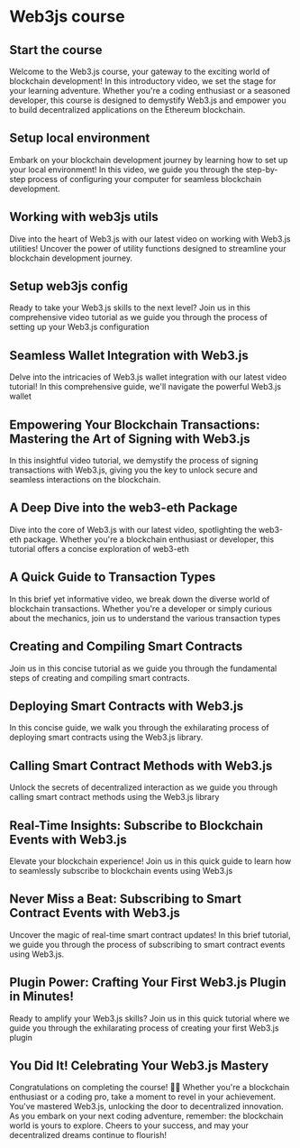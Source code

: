 # Web3js course

## Start the course
Welcome to the Web3.js course, your gateway to the exciting world of blockchain development! In this introductory video, we set the stage for your learning adventure. Whether you're a coding enthusiast or a seasoned developer, this course is designed to demystify Web3.js and empower you to build decentralized applications on the Ethereum blockchain.


## Setup local environment
Embark on your blockchain development journey by learning how to set up your local environment! In this video, we guide you through the step-by-step process of configuring your computer for seamless blockchain development.


## Working with web3js utils
Dive into the heart of Web3.js with our latest video on working with Web3.js utilities! Uncover the power of utility functions designed to streamline your blockchain development journey.


## Setup web3js config
Ready to take your Web3.js skills to the next level? Join us in this comprehensive video tutorial as we guide you through the process of setting up your Web3.js configuration


## Seamless Wallet Integration with Web3.js
Delve into the intricacies of Web3.js wallet integration with our latest video tutorial! In this comprehensive guide, we'll navigate the powerful Web3.js wallet


## Empowering Your Blockchain Transactions: Mastering the Art of Signing with Web3.js
In this insightful video tutorial, we demystify the process of signing transactions with Web3.js, giving you the key to unlock secure and seamless interactions on the blockchain.


## A Deep Dive into the web3-eth Package
Dive into the core of Web3.js with our latest video, spotlighting the web3-eth package. Whether you're a blockchain enthusiast or developer, this tutorial offers a concise exploration of web3-eth


## A Quick Guide to Transaction Types
In this brief yet informative video, we break down the diverse world of blockchain transactions. Whether you're a developer or simply curious about the mechanics, join us to understand the various transaction types


## Creating and Compiling Smart Contracts
Join us in this concise tutorial as we guide you through the fundamental steps of creating and compiling smart contracts.


## Deploying Smart Contracts with Web3.js
In this concise guide, we walk you through the exhilarating process of deploying smart contracts using the Web3.js library.


## Calling Smart Contract Methods with Web3.js
Unlock the secrets of decentralized interaction as we guide you through calling smart contract methods using the Web3.js library


## Real-Time Insights: Subscribe to Blockchain Events with Web3.js
Elevate your blockchain experience! Join us in this quick guide to learn how to seamlessly subscribe to blockchain events using Web3.js


## Never Miss a Beat: Subscribing to Smart Contract Events with Web3.js
Uncover the magic of real-time smart contract updates! In this brief tutorial, we guide you through the process of subscribing to smart contract events using Web3.js.



## Plugin Power: Crafting Your First Web3.js Plugin in Minutes!
Ready to amplify your Web3.js skills? Join us in this quick tutorial where we guide you through the exhilarating process of creating your first Web3.js plugin


## You Did It! Celebrating Your Web3.js Mastery
Congratulations on completing the course! 🥳👏 Whether you're a blockchain enthusiast or a coding pro, take a moment to revel in your achievement. You've mastered Web3.js, unlocking the door to decentralized innovation. As you embark on your next coding adventure, remember: the blockchain world is yours to explore. Cheers to your success, and may your decentralized dreams continue to flourish!
